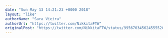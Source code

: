 ```yaml
---
date: "Sun May 13 14:21:23 +0000 2018"
layout: "like"
authorName: "Sara Vieira"
authorUrl: "https://twitter.com/NikkitaFTW"
originalPost: "https://twitter.com/NikkitaFTW/status/995670345624555520"
---
```

